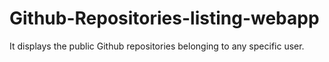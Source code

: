 # Github-Repositories-listing-webapp
It displays the public Github repositories belonging to any specific user.
